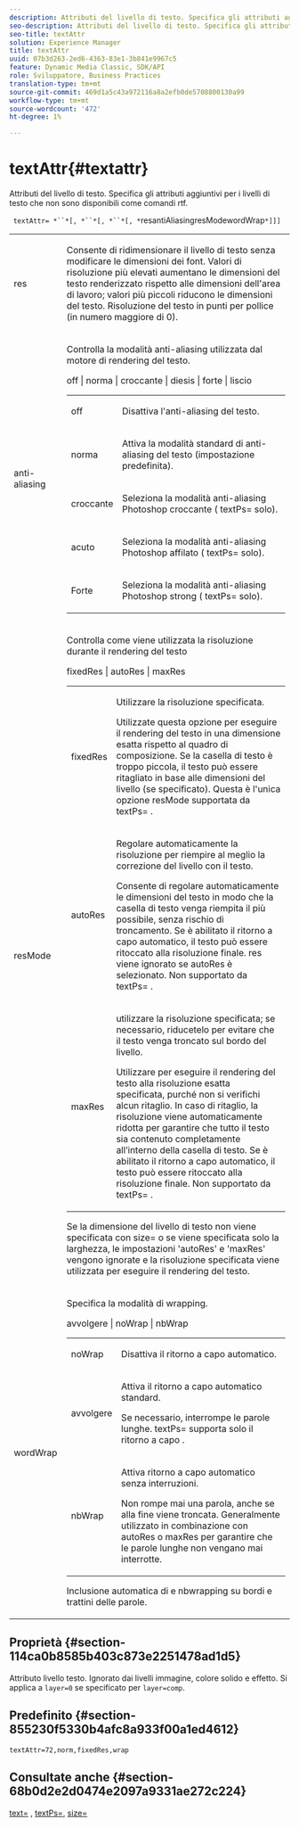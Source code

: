 ```yaml
---
description: Attributi del livello di testo. Specifica gli attributi aggiuntivi per i livelli di testo che non sono disponibili come comandi rtf.
seo-description: Attributi del livello di testo. Specifica gli attributi aggiuntivi per i livelli di testo che non sono disponibili come comandi rtf.
seo-title: textAttr
solution: Experience Manager
title: textAttr
uuid: 07b3d263-2ed6-4363-83e1-3b841e9967c5
feature: Dynamic Media Classic, SDK/API
role: Sviluppatore, Business Practices
translation-type: tm+mt
source-git-commit: 469d1a5c43a972116a8a2efb0de5708800130a99
workflow-type: tm+mt
source-wordcount: '472'
ht-degree: 1%

---
```



# textAttr{#textattr}

Attributi del livello di testo. Specifica gli attributi aggiuntivi per i livelli di testo che non sono disponibili come comandi rtf.

` textAttr= *``*[, *``*[, *``*[, *`resantiAliasingresModewordWrap`*]]]`

<table id="simpletable_0072BF7DF52B4959A14EDEF60A6EBDEE"> 
 <tr class="strow"> 
  <td class="stentry"> <p> <span class="codeph"> <span class="varname"> res  </span> </span> </p> </td> 
  <td class="stentry"> <p>Consente di ridimensionare il livello di testo senza modificare le dimensioni dei font. Valori di risoluzione più elevati aumentano le dimensioni del testo renderizzato rispetto alle dimensioni dell'area di lavoro; valori più piccoli riducono le dimensioni del testo. Risoluzione del testo in punti per pollice (in numero maggiore di 0). </p> </td> 
 </tr> 
 <tr class="strow"> 
  <td class="stentry"> <p> <span class="codeph"> <span class="varname"> anti-aliasing  </span> </span> </p> </td> 
  <td class="stentry"> <p>Controlla la modalità anti-aliasing utilizzata dal motore di rendering del testo. </p> <p> <span class="codeph"> off | norma | croccante | diesis | forte | liscio  </span> </p> <p> 
    <table id="simpletable_AE2331118FCA4BC7877233E287CED6A4"> 
     <tr class="strow"> 
      <td class="stentry"> <p> <span class="codeph"> off  </span> </p> </td> 
      <td class="stentry"> <p>Disattiva l'anti-aliasing del testo. </p> </td> 
     </tr> 
     <tr class="strow"> 
      <td class="stentry"> <p> <span class="codeph"> norma  </span> </p> </td> 
      <td class="stentry"> <p>Attiva la modalità standard di anti-aliasing del testo (impostazione predefinita). </p> </td> 
     </tr> 
     <tr class="strow"> 
      <td class="stentry"> <p> <span class="codeph"> croccante  </span> </p> </td> 
      <td class="stentry"> <p>Seleziona la modalità anti-aliasing Photoshop <span class="codeph"> croccante </span> ( <span class="codeph"> textPs= </span> solo). </p> </td> 
     </tr> 
     <tr class="strow"> 
      <td class="stentry"> <p> <span class="codeph"> acuto  </span> </p> </td> 
      <td class="stentry"> <p>Seleziona la modalità anti-aliasing Photoshop <span class="codeph"> affilato </span> ( <span class="codeph"> textPs= </span> solo). </p> </td> 
     </tr> 
     <tr class="strow"> 
      <td class="stentry"> <p> <span class="codeph"> Forte </span> </p> </td> 
      <td class="stentry"> <p>Seleziona la modalità anti-aliasing Photoshop <span class="codeph"> strong </span> ( <span class="codeph"> textPs= </span> solo). </p> </td> 
     </tr> 
    </table> </p> </td> 
 </tr> 
 <tr class="strow"> 
  <td class="stentry"> <p> <span class="codeph"> <span class="varname"> resMode </span> </span> </p> </td> 
  <td class="stentry"> <p>Controlla come viene utilizzata la risoluzione durante il rendering del testo </p> <p> <span class="codeph"> fixedRes | autoRes | maxRes  </span> </p> <p> 
    <table id="simpletable_2CFC06DB37154C7C92614FDF7A818DB5"> 
     <tr class="strow"> 
      <td class="stentry"> <p> <span class="codeph"> fixedRes  </span> </p> </td> 
      <td class="stentry"> <p>Utilizzare la risoluzione specificata. </p> <p>Utilizzate questa opzione per eseguire il rendering del testo in una dimensione esatta rispetto al quadro di composizione. Se la casella di testo è troppo piccola, il testo può essere ritagliato in base alle dimensioni del livello (se specificato). Questa è l'unica opzione <span class="varname"> resMode </span> supportata da <span class="codeph"> textPs= </span>. </p> </td> 
     </tr> 
     <tr class="strow"> 
      <td class="stentry"> <p> <span class="codeph"> autoRes  </span> </p> </td> 
      <td class="stentry"> <p>Regolare automaticamente la risoluzione per riempire al meglio la correzione del livello con il testo. </p> <p>Consente di regolare automaticamente le dimensioni del testo in modo che la casella di testo venga riempita il più possibile, senza rischio di troncamento. Se è abilitato il ritorno a capo automatico, il testo può essere ritoccato alla risoluzione finale. <span class="varname"> res  </span> viene ignorato se  <span class="codeph"> autoRes  </span> è selezionato. Non supportato da <span class="codeph"> textPs= </span>. </p> </td> 
     </tr> 
     <tr class="strow"> 
      <td class="stentry"> <p> <span class="codeph"> maxRes  </span> </p> </td> 
      <td class="stentry"> <p>utilizzare la risoluzione specificata; se necessario, riducetelo per evitare che il testo venga troncato sul bordo del livello. </p> <p>Utilizzare per eseguire il rendering del testo alla risoluzione esatta specificata, purché non si verifichi alcun ritaglio. In caso di ritaglio, la risoluzione viene automaticamente ridotta per garantire che tutto il testo sia contenuto completamente all’interno della casella di testo. Se è abilitato il ritorno a capo automatico, il testo può essere ritoccato alla risoluzione finale. Non supportato da <span class="codeph"> textPs= </span>. </p> </td> 
     </tr> 
    </table> </p> <p>Se la dimensione del livello di testo non viene specificata con size= o se viene specificata solo la larghezza, le impostazioni 'autoRes' e 'maxRes' vengono ignorate e la risoluzione specificata viene utilizzata per eseguire il rendering del testo. </p> </td> 
 </tr> 
 <tr class="strow"> 
  <td class="stentry"> <p> <span class="codeph"> <span class="varname"> wordWrap  </span> </span> </p> </td> 
  <td class="stentry"> <p>Specifica la modalità di wrapping. </p> <p> <span class="codeph"> avvolgere | noWrap | nbWrap  </span> </p> <p> 
    <table id="simpletable_FF2510E029EC41E29BC30D9FC2923EA3"> 
     <tr class="strow"> 
      <td class="stentry"> <p> <span class="codeph"> noWrap  </span> </p> </td> 
      <td class="stentry"> <p>Disattiva il ritorno a capo automatico. </p> </td> 
     </tr> 
     <tr class="strow"> 
      <td class="stentry"> <p> <span class="codeph"> avvolgere  </span> </p> </td> 
      <td class="stentry"> <p>Attiva il ritorno a capo automatico standard. </p> <p>Se necessario, interrompe le parole lunghe. <span class="codeph"> textPs= supporta  </span> solo il  <span class="codeph"> ritorno a capo  </span>. </p> </td> 
     </tr> 
     <tr class="strow"> 
      <td class="stentry"> <p> <span class="codeph"> nbWrap  </span> </p> </td> 
      <td class="stentry"> <p>Attiva ritorno a capo automatico senza interruzioni. </p> <p>Non rompe mai una parola, anche se alla fine viene troncata. Generalmente utilizzato in combinazione con <span class="codeph"> autoRes </span> o <span class="codeph"> maxRes </span> per garantire che le parole lunghe non vengano mai interrotte. </p> </td> 
     </tr> 
    </table> </p> <p>Inclusione automatica di <span class="codeph"> e </span> nbwrapping </span> su bordi e trattini delle parole.<span class="codeph"> </span></p> </td> 
 </tr> 
</table>

## Proprietà {#section-114ca0b8585b403c873e2251478ad1d5}

Attributo livello testo. Ignorato dai livelli immagine, colore solido e effetto. Si applica a `layer=0` se specificato per `layer=comp`.

## Predefinito {#section-855230f5330b4afc8a933f00a1ed4612}

`textAttr=72,norm,fixedRes,wrap`

## Consultate anche {#section-68b0d2e2d0474e2097a9331ae272c224}

[text=](../../../../../is-api/http-ref/image-serving-api-ref/c-http-protocol-reference/c-command-reference/r-text.md#reference-84634052e48548539a1ef63cbe41f22f) ,  [textPs=](../../../../../is-api/http-ref/image-serving-api-ref/c-http-protocol-reference/c-command-reference/r-textps.md#reference-4209a2a6169f44278da2647cfb0cd767),  [size=](../../../../../is-api/http-ref/image-serving-api-ref/c-http-protocol-reference/c-data-types/r-size.md#reference-04d383f32c7b4003bed9978cb854747b)
